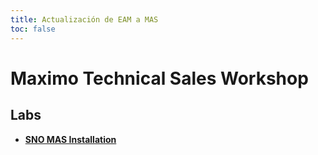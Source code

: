 ```yaml
---
title: Actualización de EAM a MAS
toc: false
---
```


# Maximo Technical Sales Workshop


## Labs

- **[SNO MAS Installation](/maximo/eammasupgrade/sno-installation)**
